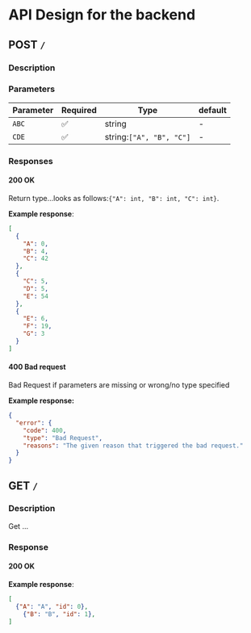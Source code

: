 # API Design for the backend

## POST `/`

### Description



### Parameters

| Parameter | Required | Type                                  | default |
| --------- | -------- | ------------------------------------- | ------- |
| `ABC`    | ✅        | string                                | -       |
| `CDE`    | ✅        | string:`["A", "B", "C"]` | -       |

### Responses

#### 200 OK

Return type...looks as follows:`{"A": int, "B": int, "C": int}`.

**Example response**:

```json
[
  {
    "A": 0,
    "B": 4,
    "C": 42
  },
  {
    "C": 5,
    "D": 5,
    "E": 54
  },
  {
    "E": 6,
    "F": 19,
    "G": 3
  }
]
```

#### 400 Bad request

Bad Request if parameters are missing or wrong/no type specified

**Example response:**

```json
{
  "error": {
    "code": 400,
    "type": "Bad Request",
    "reasons": "The given reason that triggered the bad request."
  }
}
```

## GET `/`

### Description

Get ...

### Response

#### 200 OK

**Example response**:

```json
[
  {"A": "A", "id": 0}, 
	{"B": "B", "id": 1}, 
]
```
